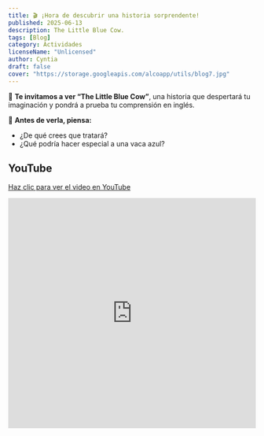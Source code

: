 ```yaml
---
title: 🎬 ¡Hora de descubrir una historia sorprendente!
published: 2025-06-13
description: The Little Blue Cow.
tags: [Blog]
category: Actividades
licenseName: "Unlicensed"
author: Cyntia
draft: false
cover: "https://storage.googleapis.com/alcoapp/utils/blog7.jpg"
---
```

🎥 **Te invitamos a ver “The Little Blue Cow”**, una historia que despertará tu imaginación y pondrá a prueba tu comprensión en inglés.

🤔 **Antes de verla, piensa:**
- ¿De qué crees que tratará?
- ¿Qué podría hacer especial a una vaca azul?

## YouTube
[Haz clic para ver el video en YouTube](https://www.youtube.com/embed/em2wnQ8qd0I?si=dX_h-435und6QN8p)
<iframe width="100%" height="468" src="https://www.youtube.com/embed/em2wnQ8qd0I?si=dX_h-435und6QN8p" title="YouTube video player" frameborder="0" allow="accelerometer; autoplay; clipboard-write; encrypted-media; gyroscope; picture-in-picture; web-share" referrerpolicy="strict-origin-when-cross-origin" allowfullscreen></iframe>
